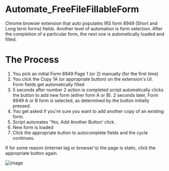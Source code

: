# Automate_FreeFileFillableForm
Chrome browser extension that auto populates IRS form 8949 (Short and Long term forms) fields. Another level of automation is form selection. After the completion of a particular form, the next one is automatically loaded and filled.

# The Process
1) You pick an initial Form 8949 Page 1 (or 2) manually (for the first time)
2) You click the Copy 1A (or appropriate button) on the extension's UI. Form fields get automatically filled
3) 5 seconds after number 2 action is completed script automatically clicks the button to add new form (either form A or B). 2 seconds later, Form 8949 A or B form is selected, as determined by the button initially pressed.
4) You get asked if you're sure you want to add another copy of an existing form.
5) Script automates 'Yes, Add Another Button' click.
6) New form is loaded
7) Click the appropriate button to autocomplete fields and the cycle continues.

If for some reason (internet lag or browser's) the page is static, click the appropriate button again.


![image](https://user-images.githubusercontent.com/17687761/162730728-ca21ce42-c3c2-4086-a383-b99606c4cedf.png)
